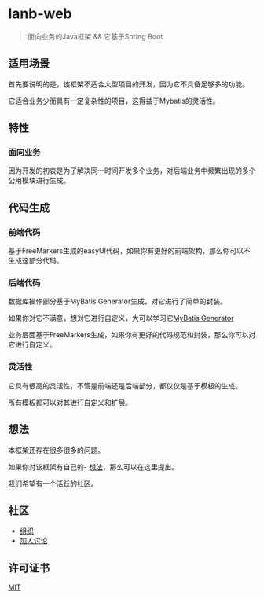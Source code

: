 # lanb-web

> 面向业务的Java框架 && 它基于Spring Boot

## 适用场景

首先要说明的是，该框架不适合大型项目的开发，因为它不具备足够多的功能。  
  
它适合业务少而具有一定复杂性的项目，这得益于Mybatis的灵活性。  

## 特性  
  
### 面向业务  
  
因为开发的初衷是为了解决同一时间开发多个业务，对后端业务中频繁出现的多个公用模块进行生成。  

## 代码生成  

### 前端代码  

基于FreeMarkers生成的easyUI代码，如果你有更好的前端架构，那么你可以不生成这部分代码。

### 后端代码  

数据库操作部分基于MyBatis Generator生成，对它进行了简单的封装。  
  
如果你对它不满意，想对它进行自定义，大可以学习它[MyBatis Generator](http://www.mybatis.org/generator/index.html) 
  
业务层面基于FreeMarkers生成，如果你有更好的代码规范和封装，那么你可以对它进行自定义。  

### 灵活性  

它具有很高的灵活性，不管是前端还是后端部分，都仅仅是基于模板的生成。  
  
所有模板都可以对其进行自定义和扩展。  

## 想法
  
本框架还存在很多很多的问题。
  
如果你对该框架有自己的- [想法](https://github.com/lanb-code/lanb-web/issues)，那么可以在这里提出。  
  
我们希望有一个活跃的社区。


## 社区  
  
- [组织](https://github.com/lanb-code)  
- [加入讨论](https://github.com/lanb-code/lanb-web/issues)  
  
## 许可证书  
  
[MIT](https://github.com/lanb-code/lanb-web/blob/master/LICENSE)  